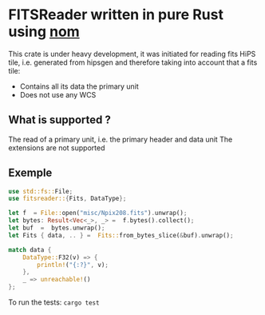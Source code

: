 
# FITSReader written in pure Rust using [nom](https://github.com/Geal/nom)

This crate is under heavy development, it was initiated for reading fits HiPS tile, i.e. generated from hipsgen and therefore taking into account that a fits tile:

* Contains all its data the primary unit
* Does not use any WCS

## What is supported ?
The read of a primary unit, i.e. the primary header and data unit
The extensions are not supported

## Exemple

```rust
use std::fs::File;
use fitsreader::{Fits, DataType};

let f  = File::open("misc/Npix208.fits").unwrap();
let bytes: Result<Vec<_>, _> =  f.bytes().collect();
let buf  =  bytes.unwrap();
let Fits { data, .. } =  Fits::from_bytes_slice(&buf).unwrap();

match data {
    DataType::F32(v) => {
        println!("{:?}", v);
    },
    _ => unreachable!()
};
```

To run the tests:
``
cargo test
``